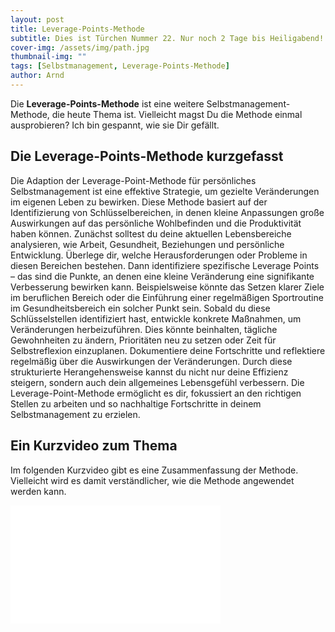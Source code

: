 ```yaml
---
layout: post
title: Leverage-Points-Methode
subtitle: Dies ist Türchen Nummer 22. Nur noch 2 Tage bis Heiligabend!
cover-img: /assets/img/path.jpg
thumbnail-img: ""
tags: [Selbstmanagement, Leverage-Points-Methode]
author: Arnd
---
```


Die **Leverage-Points-Methode** ist eine weitere Selbstmanagement-Methode, die heute Thema ist. Vielleicht magst Du die Methode einmal ausprobieren? Ich bin gespannt, wie sie Dir gefällt.

## Die Leverage-Points-Methode kurzgefasst

Die Adaption der Leverage-Point-Methode für persönliches Selbstmanagement ist eine effektive Strategie, um gezielte Veränderungen im eigenen Leben zu bewirken. Diese Methode basiert auf der Identifizierung von Schlüsselbereichen, in denen kleine Anpassungen große Auswirkungen auf das persönliche Wohlbefinden und die Produktivität haben können. Zunächst solltest du deine aktuellen Lebensbereiche analysieren, wie Arbeit, Gesundheit, Beziehungen und persönliche Entwicklung. Überlege dir, welche Herausforderungen oder Probleme in diesen Bereichen bestehen. Dann identifiziere spezifische Leverage Points – das sind die Punkte, an denen eine kleine Veränderung eine signifikante Verbesserung bewirken kann. Beispielsweise könnte das Setzen klarer Ziele im beruflichen Bereich oder die Einführung einer regelmäßigen Sportroutine im Gesundheitsbereich ein solcher Punkt sein. Sobald du diese Schlüsselstellen identifiziert hast, entwickle konkrete Maßnahmen, um Veränderungen herbeizuführen. Dies könnte beinhalten, tägliche Gewohnheiten zu ändern, Prioritäten neu zu setzen oder Zeit für Selbstreflexion einzuplanen. Dokumentiere deine Fortschritte und reflektiere regelmäßig über die Auswirkungen der Veränderungen. Durch diese strukturierte Herangehensweise kannst du nicht nur deine Effizienz steigern, sondern auch dein allgemeines Lebensgefühl verbessern. Die Leverage-Point-Methode ermöglicht es dir, fokussiert an den richtigen Stellen zu arbeiten und so nachhaltige Fortschritte in deinem Selbstmanagement zu erzielen.

## Ein Kurzvideo zum Thema

Im folgenden Kurzvideo gibt es eine Zusammenfassung der Methode. Vielleicht wird es damit verständlicher, wie die Methode angewendet werden kann.

<iframe width="336" height="189" src="<iframe width="560" height="315" src="https://www.youtube.com/embed/uMTj2Nb_oq4?si=GrWRZLCrxHKN5TGk" title="YouTube video player" frameborder="0" allow="accelerometer; autoplay; clipboard-write; encrypted-media; gyroscope; picture-in-picture; web-share" referrerpolicy="strict-origin-when-cross-origin" allowfullscreen></iframe>